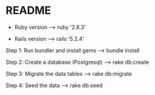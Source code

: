 # README

* Ruby version --> ruby '2.6.3'

* Rails version --> rails '5.2.4'

<!-- Steps to setup application -->

Step 1: Run bundler and install gems  -->  bundle install

Step 2: Create a database (Postgresql)  -->  rake db:create

Step 3: Migrate the data tables  -->  rake db:migrate

Step 4: Seed the data  -->  rake db:seed

